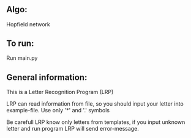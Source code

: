 #
## Algo:
  Hopfield network
## To run:
  Run main.py

## General information:
  This is a Letter Recognition Program (LRP)
  
  LRP can read information from file, so you should input your letter into example-file. Use only '*' and '.' symbols
  
  Be carefull LRP know only letters from templates, if you input unknown letter and run program LRP will send error-message. 

